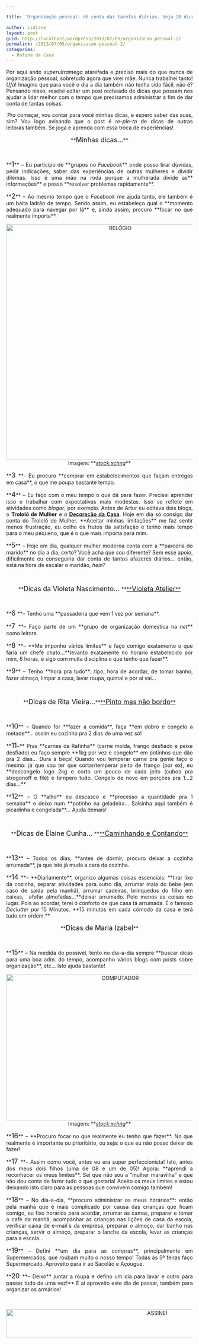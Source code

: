 ```yaml
---

title: 'Organização pessoal: dê conta das tarefas diárias. Veja 20 dicas e agilize!'

author: Lidiane
layout: post
guid: http://localhost/wordpress/2013/07/05/organizacao-pessoal-2/
permalink: /2013/07/05/organizacao-pessoal-2/
categories:
  - Rotina da Casa
---
```

<p style="text-align: justify;">
  Por aqui ando <em>superultramega</em> atarefada e preciso mais do que nunca de organização pessoal, sobretudo agora que virei mãe. Nunca trabalhei tanto! <em>Ufa</em>! Imagino que para você o dia a dia também não tenha sido fácil, não é? Pensando nisso, resolvi editar um post recheado de dicas que possam nos ajudar a lidar melhor com o tempo que precisamos administrar a fim de dar conta de tantas coisas.
</p>

<p style="text-align: justify;" align="justify">
  <em>´Pra</em> começar, vou contar para você minhas dicas, e espero saber das suas, sim? Vou logo avisando que o post é <em>re-ple-to</em> de dicas de outras leitoras também. Se joga e aprenda com essa troca de experiências!
</p>

<!--more-->

<p align="center">
  **<span style="font-size: large;">Minhas dicas…</span>**
</p>

&nbsp;

<p align="justify">
  **<span style="font-size: large;">1</span>** &#8211; Eu participo de **grupos no <em>Facebook</em>** onde posso tirar dúvidas, pedir indicações, saber das experiências de outras mulheres e dividir dilemas. Isso é uma mão na roda porque a mulherada divide as** informações** e posso **resolver problemas rapidamente**.
</p>

<p align="justify">
  **<span style="font-size: large;">2</span>** &#8211; Ao mesmo tempo que o <em>Facebook</em> me ajuda tanto, ele também é um baita ladrão de tempo. Sendo assim, eu estabeleço qual o **momento adequado para navegar por lá** e, ainda assim, procuro **focar no que realmente importa**.
</p>

<p align="center">
  <a href="http://www.trololodemulher.com.br/blog/wp-content/uploads/2013/06/RELÓGIO.jpg"><img class="alignnone size-full wp-image-9521" src="http://www.trololodemulher.com.br/blog/wp-content/uploads/2013/06/RELÓGIO.jpg" alt="RELÓGIO" width="600" height="636" /></a><br /> Imagem: **<em><a href="http://www.sxc.hu/" target="_blank">stock.xchng</a></em>**
</p>

<p align="justify">
  **<span style="font-size: large;">3 </span>**&#8211; Eu procuro **comprar em estabelecimentos que façam entregas em casa**, o que me poupa bastante tempo.
</p>

<p align="justify">
  **<span style="font-size: large;">4</span>** &#8211; Eu faço com o meu tempo o que dá para fazer. Precisei aprender isso e trabalhar com expectativas mais modestas. Isso se reflete em atividades como <i>blogar</i>, por exemplo. Antes de Artur eu editava dois blogs, o <b>Trololó de Mulher</b> e o <b><a href="http://www.decoracaodacasa.com/">Decoração da Casa</a></b>. Hoje em dia só consigo dar conta do Trololó de Mulher. **Aceitar minhas limitações** me faz sentir menos frustração, eu colho os frutos da satisfação e tenho mais tempo para o meu pequeno, que é o que mais importa para mim.
</p>

<p align="justify">
  **<span style="font-size: large;">5</span>** &#8211; Hoje em dia, qualquer mulher moderna conta com a **parceria do marido** no dia a dia, certo? Você acha que sou diferente? Sem esse apoio, dificilmente eu conseguiria dar conta de tantos afazeres diários&#8230; então, está na hora de escalar o maridão, <em>hein?</em>
</p>

&nbsp;

<p align="center">
  **<span style="font-size: large;">Dicas da Violeta Nascimento… </span>**<a href="http://ateliervioletanascimento.blogspot.com.br/" target="_blank">**<span style="font-size: large;">Violeta Atelier</span>**</a>
</p>

&nbsp;

<p align="justify">
  **<span style="font-size: large;">6 </span>**&#8211; Tenho uma **passadeira que vem 1 vez por semana**.
</p>

<p align="justify">
  **<span style="font-size: large;">7 </span>**&#8211; Faço parte de um **grupo de organização domestica na <em>net</em>** como leitora.
</p>

<p align="justify">
  **<span style="font-size: large;">8 </span>**&#8211; **Me imponho vários limites** e faço comigo exatamente o que faria um chefe chato&#8230;**levanto exatamente no horário estabelecido por mim, 6 horas, e sigo com muita disciplina o que tenho que fazer**.
</p>

<p align="justify">
  **<span style="font-size: large;">9</span>** &#8211; Tenho **hora pra tudo**&#8230;tipo, hora de acordar, de tomar banho, fazer almoço, limpar a casa, lavar roupa, quintal e por ai vai…
</p>

&nbsp;

<p align="center">
  **<span style="font-size: large;">Dicas de Rita Vieira…</span>**<a href="http://www.pintomasnaobordo.com.br/" target="_blank">**<span style="font-size: large;">Pinto mas não bordo</span>**</a>
</p>

&nbsp;

<p align="justify">
  **<span style="font-size: large;">10</span>** &#8211; Quando for **fazer a comida**, faça **em dobro e congelo a metade**&#8230; assim eu cozinho pra 2 dias de uma vez só!
</p>

<p align="justify">
  **<span style="font-size: large;">11</span>&#8211;** Pras **carnes da Rafinha** (carne moída, frango desfiado e peixe desfiado) eu faço sempre **1kg por vez e congelo** em potinhos que dão pra 2 dias&#8230; Dura à beça! Quando vou temperar carne pra gente faço o mesmo: já que vou ter que cortar/temperar peito de frango (por ex), eu **descongelo logo 2kg e corto um pouco de cada jeito (cubos pra strogonoff e filé) e tempero tudo. Congelo de novo em porções pra 1&#8230;2 dias&#8230;**
</p>

<p align="justify">
  **<span style="font-size: large;">12</span>** &#8211; O **alho** eu descasco e **processo a quantidade pra 1 semana** e deixo num **potinho na geladeira&#8230; Salsinha aqui também é picadinha e congelada**&#8230; Ajuda demais!
</p>

&nbsp;

<p align="center">
  **<span style="font-size: large;">Dicas de Elaine Cunha… </span>**<a href="http://www.caminhandocontando.com/" target="_blank">**<span style="font-size: large;">Caminhando e Contando</span>**</a>
</p>

&nbsp;

<p align="justify">
  **<span style="font-size: large;">13</span>** &#8211; Todos os dias, **antes de dormir, procuro deixar a cozinha arrumada**, já que isto já muda a cara da cozinha.
</p>

<p align="justify">
  **<span style="font-size: large;">14 </span>**– **Diariamente**, organizo algumas coisas essenciais: **tirar lixo da cozinha, separar atividades para outro dia, arrumar mala do bebe (em caso de saída pela manhã), arrumar cadeiras, brinquedos do filho em caixas,  afofar almofadas…**deixar arrumado. Pelo menos as coisas no lugar. Pois ao acordar, terei o conforto de que casa tá arrumada. É o famoso <em>Declutter</em> por 15 Minutos. **15 minutos em cada cômodo da casa e terá tudo em ordem.**
</p>

<p align="center">
  **<span style="font-size: large;">Dicas de Maria Izabel</span>**
</p>

&nbsp;

<p align="justify">
  **<span style="font-size: large;">15</span>** &#8211; Na medida do possível, tento no dia-a-dia sempre **buscar dicas para uma boa adm. do tempo, acompanho vários blogs com posts sobre organização**, etc&#8230; Isto ajuda bastante!
</p>

<p align="center">
  <a href="http://www.trololodemulher.com.br/blog/wp-content/uploads/2013/06/COMPUTADOR.jpg"><img class="alignnone size-full wp-image-9520" src="http://www.trololodemulher.com.br/blog/wp-content/uploads/2013/06/COMPUTADOR.jpg" alt="COMPUTADOR" width="600" height="395" /></a><br /> Imagem: **<em><a href="http://www.sxc.hu/" target="_blank">stock.xchng</a></em>**
</p>

<p align="justify">
  **<span style="font-size: large;">16</span>** &#8211; **Procuro focar no que realmente eu tenho que fazer**. No que realmente é importante ou prioritário, ou seja: o que eu não posso deixar de fazer!
</p>

<p align="justify">
  **<span style="font-size: large;">17 </span>**&#8211; Assim como você, antes eu era super perfeccionista! Isto, antes dos meus dois filhos (uma de 08 e um de 05)! Agora: **aprendi a reconhecer os meus limites**. Sei que não sou a &#8220;mulher maravilha&#8221; e que não dou conta de fazer tudo o que gostaria! Aceito os meus limites e estou deixando isto claro para as pessoas que convivem comigo também!
</p>

<p align="justify">
  **<span style="font-size: large;">18</span>** &#8211; No dia-a-dia, **procuro administrar os meus horários**: então pela manhã que é mais complicado por causa das crianças que ficam comigo, eu fixo horários para acordar, arrumar as camas, preparar e tomar o café da manhã, acompanhar as crianças nas lições de casa da escola, verificar caixa de e-mail´s da empresa, preparar o almoço, dar banho nas crianças, servir o almoço, preparar o lanche da escola, levar as crianças para a escola&#8230;
</p>

<p align="justify">
  **<span style="font-size: large;">19</span>** &#8211; Defini **um dia para as compras**, principalmente em Supermercados, que roubam muito o nosso tempo! Todas às 5ª feiras faço Supermercado. Aproveito para ir ao Sacolão e Açougue.
</p>

<p align="justify">
  **<span style="font-size: large;">20 </span>**&#8211; Deixo** juntar a roupa e defino um dia para lavar e outro para passar tudo de uma vez!** E aí aproveito este dia de passar, também para organizar os armários!
</p>

&nbsp;

<p align="center">
  <a href="http://feedburner.google.com/fb/a/mailverify?uri=blogBichaFemea&loc=en_US" target="_blank"><img class="alignnone size-full wp-image-10439" src="http://www.trololodemulher.com.br/blog/wp-content/uploads/2014/09/ASSINE.png" alt="ASSINE!" width="800" height="78" /></a>
</p>